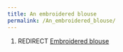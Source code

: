 ```yaml
---
title: An embroidered blouse
permalink: /An_embroidered_blouse/
---
```


1.  REDIRECT [Embroidered blouse](Embroidered_blouse "wikilink")